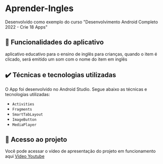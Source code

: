 # Aprender-Ingles
Desenvolvido como exemplo do curso "Desenvolvimento Android Completo 2022 - Crie 18 Apps"




## 🔨 Funcionalidades do aplicativo

aplicativo educativo para o ensino de inglês para crianças, quando o item é clicado, será emitido um som com o nome do item em inglês 


## ✔️ Técnicas e tecnologias utilizadas

O App foi desenvolvido no Android Studio. Segue abaixo as técnicas e tecnologias utilizadas:

- `Activities`
- `Fragments`
- `SmartTabLayout`
- `ImageButton`
- `MediaPlayer`

## 📁 Acesso ao projeto

Você pode acessar o vídeo de apresentação do projeto em funcionamento aqui [Vídeo Youtube]()



